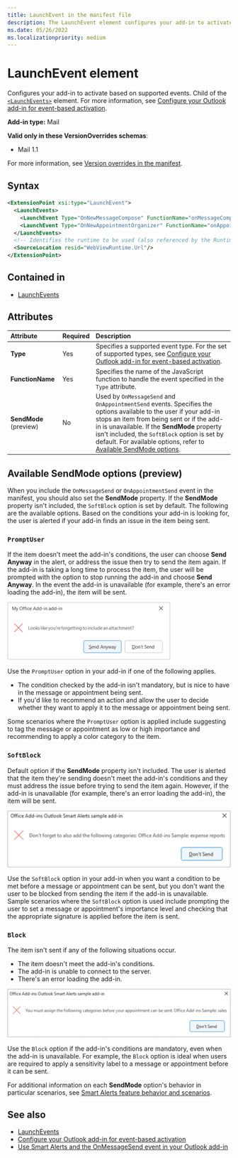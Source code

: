 ```yaml
---
title: LaunchEvent in the manifest file
description: The LaunchEvent element configures your add-in to activate based on supported events.
ms.date: 05/26/2022
ms.localizationpriority: medium
---
```


# LaunchEvent element

Configures your add-in to activate based on supported events. Child of the [`<LaunchEvents>`](launchevents.md) element. For more information, see [Configure your Outlook add-in for event-based activation](/office/dev/add-ins/outlook/autolaunch).

**Add-in type:** Mail

**Valid only in these VersionOverrides schemas**:

- Mail 1.1

For more information, see [Version overrides in the manifest](/office/dev/add-ins/develop/add-in-manifests#version-overrides-in-the-manifest).

## Syntax

```XML
<ExtensionPoint xsi:type="LaunchEvent">
  <LaunchEvents>
    <LaunchEvent Type="OnNewMessageCompose" FunctionName="onMessageComposeHandler"/>
    <LaunchEvent Type="OnNewAppointmentOrganizer" FunctionName="onAppointmentComposeHandler"/>
  </LaunchEvents>
  <!-- Identifies the runtime to be used (also referenced by the Runtime element). -->
  <SourceLocation resid="WebViewRuntime.Url"/>
</ExtensionPoint>
```

## Contained in

- [LaunchEvents](launchevents.md)

## Attributes

|  Attribute  |  Required  |  Description  |
|:-----|:-----|:-----|
|  **Type**  |  Yes  | Specifies a supported event type. For the set of supported types, see [Configure your Outlook add-in for event-based activation](/office/dev/add-ins/outlook/autolaunch#supported-events). |
|  **FunctionName**  |  Yes  | Specifies the name of the JavaScript function to handle the event specified in the `Type` attribute. |
|  **SendMode** (preview) |  No  | Used by `OnMessageSend` and `OnAppointmentSend` events. Specifies the options available to the user if your add-in stops an item from being sent or if the add-in is unavailable. If the **SendMode** property isn't included, the `SoftBlock` option is set by default. For available options, refer to [Available SendMode options](#available-sendmode-options-preview). |

## Available SendMode options (preview)

When you include the `OnMessageSend` or `OnAppointmentSend` event in the manifest, you should also set the **SendMode** property. If the **SendMode** property isn't included, the `SoftBlock` option is set by default. The following are the available options. Based on the conditions your add-in is looking for, the user is alerted if your add-in finds an issue in the item being sent.

### `PromptUser`

If the item doesn't meet the add-in's conditions, the user can choose **Send Anyway** in the alert, or address the issue then try to send the item again. If the add-in is taking a long time to process the item, the user will be prompted with the option to stop running the add-in and choose **Send Anyway**. In the event the add-in is unavailable (for example, there's an error loading the add-in), the item will be sent.

![PromptUser dialog with the Send Anyway and Don't Send options.](../images/outlook-promptUser.png)

Use the `PromptUser` option in your add-in if one of the following applies.

- The condition checked by the add-in isn't mandatory, but is nice to have in the message or appointment being sent.
- If you'd like to recommend an action and allow the user to decide whether they want to apply it to the message or appointment being sent.

Some scenarios where the `PromptUser` option is applied include suggesting to tag the message or appointment as low or high importance and recommending to apply a color category to the item.

### `SoftBlock`

Default option if the **SendMode** property isn't included. The user is alerted that the item they're sending doesn't meet the add-in's conditions and they must address the issue before trying to send the item again. However, if the add-in is unavailable (for example, there's an error loading the add-in), the item will be sent.

![SoftBlock dialog with the Don't Send option.](../images/outlook-soft-block.png)

Use the `SoftBlock` option in your add-in when you want a condition to be met before a message or appointment can be sent, but you don't want the user to be blocked from sending the item if the add-in is unavailable. Sample scenarios where the `SoftBlock` option is used include prompting the user to set a message or appointment's importance level and checking that the appropriate signature is applied before the item is sent.

### `Block`

The item isn't sent if any of the following situations occur.

- The item doesn't meet the add-in's conditions.
- The add-in is unable to connect to the server.
- There's an error loading the add-in.

![Block dialog with the Don't Send option.](../images/outlook-block.png)

Use the `Block` option if the add-in's conditions are mandatory, even when the add-in is unavailable. For example, the `Block` option is ideal when users are required to apply a sensitivity label to a message or appointment before it can be sent.

For additional information on each **SendMode** option's behavior in particular scenarios, see [Smart Alerts feature behavior and scenarios](/office/dev/add-ins/outlook/smart-alerts-onmessagesend-walkthrough#smart-alerts-feature-behavior-and-scenarios).

## See also

- [LaunchEvents](launchevents.md)
- [Configure your Outlook add-in for event-based activation](/office/dev/add-ins/outlook/autolaunch#supported-events)
- [Use Smart Alerts and the OnMessageSend event in your Outlook add-in](/office/dev/add-ins/outlook/smart-alerts-onmessagesend-walkthrough)
